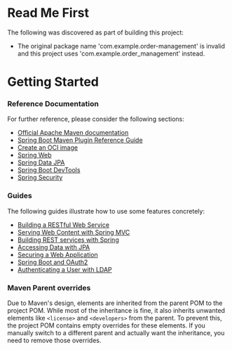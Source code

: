 # Read Me First
The following was discovered as part of building this project:

* The original package name 'com.example.order-management' is invalid and this project uses 'com.example.order_management' instead.

# Getting Started

### Reference Documentation
For further reference, please consider the following sections:

* [Official Apache Maven documentation](https://maven.apache.org/guides/index.html)
* [Spring Boot Maven Plugin Reference Guide](https://docs.spring.io/spring-boot/docs/3.2.10-SNAPSHOT/maven-plugin/reference/html/)
* [Create an OCI image](https://docs.spring.io/spring-boot/docs/3.2.10-SNAPSHOT/maven-plugin/reference/html/#build-image)
* [Spring Web](https://docs.spring.io/spring-boot/docs/3.2.10-SNAPSHOT/reference/htmlsingle/index.html#web)
* [Spring Data JPA](https://docs.spring.io/spring-boot/docs/3.2.10-SNAPSHOT/reference/htmlsingle/index.html#data.sql.jpa-and-spring-data)
* [Spring Boot DevTools](https://docs.spring.io/spring-boot/docs/3.2.10-SNAPSHOT/reference/htmlsingle/index.html#using.devtools)
* [Spring Security](https://docs.spring.io/spring-boot/docs/3.2.10-SNAPSHOT/reference/htmlsingle/index.html#web.security)

### Guides
The following guides illustrate how to use some features concretely:

* [Building a RESTful Web Service](https://spring.io/guides/gs/rest-service/)
* [Serving Web Content with Spring MVC](https://spring.io/guides/gs/serving-web-content/)
* [Building REST services with Spring](https://spring.io/guides/tutorials/rest/)
* [Accessing Data with JPA](https://spring.io/guides/gs/accessing-data-jpa/)
* [Securing a Web Application](https://spring.io/guides/gs/securing-web/)
* [Spring Boot and OAuth2](https://spring.io/guides/tutorials/spring-boot-oauth2/)
* [Authenticating a User with LDAP](https://spring.io/guides/gs/authenticating-ldap/)

### Maven Parent overrides

Due to Maven's design, elements are inherited from the parent POM to the project POM.
While most of the inheritance is fine, it also inherits unwanted elements like `<license>` and `<developers>` from the parent.
To prevent this, the project POM contains empty overrides for these elements.
If you manually switch to a different parent and actually want the inheritance, you need to remove those overrides.

